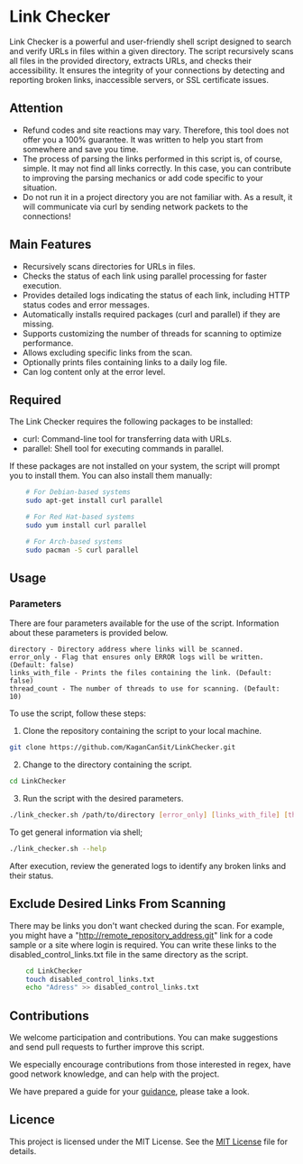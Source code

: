 # Link Checker

Link Checker is a powerful and user-friendly shell script designed to search and verify URLs in files within a given directory. The script recursively scans all files in the provided directory, extracts URLs, and checks their accessibility. It ensures the integrity of your connections by detecting and reporting broken links, inaccessible servers, or SSL certificate issues.

## Attention
- Refund codes and site reactions may vary. Therefore, this tool does not offer you a 100% guarantee. It was written to help you start from somewhere and save you time.
- The process of parsing the links performed in this script is, of course, simple. It may not find all links correctly. In this case, you can contribute to improving the parsing mechanics or add code specific to your situation.
- Do not run it in a project directory you are not familiar with. As a result, it will communicate via curl by sending network packets to the connections!

## Main Features
- Recursively scans directories for URLs in files.
- Checks the status of each link using parallel processing for faster execution.
- Provides detailed logs indicating the status of each link, including HTTP status codes and error messages.
- Automatically installs required packages (curl and parallel) if they are missing.
- Supports customizing the number of threads for scanning to optimize performance.
- Allows excluding specific links from the scan.
- Optionally prints files containing links to a daily log file.
- Can log content only at the error level.

## Required
The Link Checker requires the following packages to be installed:

* curl: Command-line tool for transferring data with URLs.
* parallel: Shell tool for executing commands in parallel.

If these packages are not installed on your system, the script will prompt you to install them. You can also install them manually:

``` bash
    # For Debian-based systems
    sudo apt-get install curl parallel

    # For Red Hat-based systems
    sudo yum install curl parallel

    # For Arch-based systems
    sudo pacman -S curl parallel
```

## Usage

### Parameters

There are four parameters available for the use of the script. Information about these parameters is provided below.

    directory - Directory address where links will be scanned.
    error_only - Flag that ensures only ERROR logs will be written. (Default: false)
    links_with_file - Prints the files containing the link. (Default: false)
    thread_count - The number of threads to use for scanning. (Default: 10)

To use the script, follow these steps:

1. Clone the repository containing the script to your local machine.

``` bash
git clone https://github.com/KaganCanSit/LinkChecker.git
```

2. Change to the directory containing the script.

``` bash
cd LinkChecker
```

3. Run the script with the desired parameters.

``` bash
./link_checker.sh /path/to/directory [error_only] [links_with_file] [thread_count]
```
To get general information via shell;
``` bash
./link_checker.sh --help
```
After execution, review the generated logs to identify any broken links and their status. 

## Exclude Desired Links From Scanning

There may be links you don't want checked during the scan. For example, you might have a "http://remote_repository_address.git" link for a code sample or a site where login is required. You can write these links to the disabled_control_links.txt file in the same directory as the script.

``` bash
    cd LinkChecker
    touch disabled_control_links.txt
    echo "Adress" >> disabled_control_links.txt
```

## Contributions

We welcome participation and contributions. You can make suggestions and send pull requests to further improve this script.

We especially encourage contributions from those interested in regex, have good network knowledge, and can help with the project.

We have prepared a guide for your [guidance](/CONTRIBUTING.md), please take a look.

## Licence
This project is licensed under the MIT License. See the [MIT License](/LICENSE) file for details.
